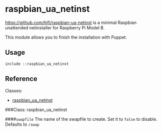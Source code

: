 raspbian_ua_netinst
===================

https://github.com/hifi/raspbian-ua-netinst is a minimal Raspbian unattended netinstaller for Raspberry Pi Model B.

This module allows you to finish the installation with Puppet.

Usage
-----

```puppet
include ::raspbian_ua_netinst
```

Reference
---------

Classes:

* [raspbian_ua_netinst](#class-raspbian_ua_netinst)

###Class: raspbian_ua_netinst

####`swapfile`
The name of the swapfile to create. Set it to `false` to disable. Defaults to `/swap`
